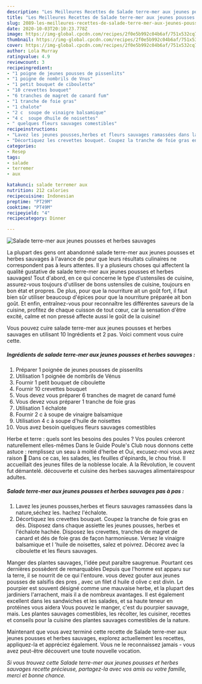 ```yaml
---
description: "Les Meilleures Recettes de Salade terre-mer aux jeunes pousses et herbes sauvages"
title: "Les Meilleures Recettes de Salade terre-mer aux jeunes pousses et herbes sauvages"
slug: 2089-les-meilleures-recettes-de-salade-terre-mer-aux-jeunes-pousses-et-herbes-sauvages
date: 2020-10-03T20:10:23.778Z
image: https://img-global.cpcdn.com/recipes/2f0e5b992c04b6af/751x532cq70/salade-terre-mer-aux-jeunes-pousses-et-herbes-sauvages-photo-principale-de-la-recette.jpg
thumbnail: https://img-global.cpcdn.com/recipes/2f0e5b992c04b6af/751x532cq70/salade-terre-mer-aux-jeunes-pousses-et-herbes-sauvages-photo-principale-de-la-recette.jpg
cover: https://img-global.cpcdn.com/recipes/2f0e5b992c04b6af/751x532cq70/salade-terre-mer-aux-jeunes-pousses-et-herbes-sauvages-photo-principale-de-la-recette.jpg
author: Lola Murray
ratingvalue: 4.9
reviewcount: 3
recipeingredient:
- "1 poigne de jeunes pousses de pissenlits"
- "1 poigne de nombrils de Vnus"
- "1 petit bouquet de ciboulette"
- "10 crevettes bouquet"
- "6 tranches de magret de canard fum"
- "1 tranche de foie gras"
- "1 chalote"
- "2 c  soupe de vinaigre balsamique"
- "4 c  soupe dhuile de noisettes"
- " quelques fleurs sauvages comestibles"
recipeinstructions:
- "Lavez les jeunes pousses,herbes et fleurs sauvages ramassées dans la nature,séchez les. hachez l&#39;échalote."
- "Décortiquez les crevettes bouquet. Coupez la tranche de foie gras en dés. Disposez dans chaque assiette les jeunes pousses, herbes et l&#39;échalote hachée. Disposez les crevettes, tranches de magret de canard et dés de foie gras de façon harmonieuse. Versez le vinaigre balsamique et l &#39;huile de noisettes, salez et poivrez. Décorez avec la ciboulette et les fleurs sauvages."
categories:
- Resep
tags:
- salade
- terremer
- aux

katakunci: salade terremer aux 
nutrition: 212 calories
recipecuisine: Indonesian
preptime: "PT29M"
cooktime: "PT49M"
recipeyield: "4"
recipecategory: Dinner

---
```



![Salade terre-mer aux jeunes pousses et herbes sauvages](https://img-global.cpcdn.com/recipes/2f0e5b992c04b6af/751x532cq70/salade-terre-mer-aux-jeunes-pousses-et-herbes-sauvages-photo-principale-de-la-recette.jpg)

La plupart des gens ont abandonné salade terre-mer aux jeunes pousses et herbes sauvages à l'avance de peur que leurs résultats culinaires ne correspondent pas à leurs attentes. Il y a plusieurs choses qui affectent la qualité gustative de salade terre-mer aux jeunes pousses et herbes sauvages! Tout d'abord, en ce qui concerne le type d'ustensiles de cuisine, assurez-vous toujours d'utiliser de bons ustensiles de cuisine, toujours en bon état et propres. De plus, pour que la nourriture ait un goût fort, il faut bien sûr utiliser beaucoup d'épices pour que la nourriture préparée ait bon goût. Et enfin, entraînez-vous pour reconnaître les différentes saveurs de la cuisine, profitez de chaque cuisson de tout cœur, car la sensation d'être excité, calme et non pressé affecte aussi le goût de la cuisine!

<!--inarticleads1-->

Vous pouvez cuire salade terre-mer aux jeunes pousses et herbes sauvages en utilisant 10 Ingrédients et 2 pas. Voici comment vous cuire cette.

##### Ingrédients de salade terre-mer aux jeunes pousses et herbes sauvages :

1. Préparer 1 poignée de jeunes pousses de pissenlits
1. Utilisation 1 poignée de nombrils de Vénus
1. Fournir 1 petit bouquet de ciboulette
1. Fournir 10 crevettes bouquet
1. Vous devez vous préparer 6 tranches de magret de canard fumé
1. Vous devez vous préparer 1 tranche de foie gras
1. Utilisation 1 échalote
1. Fournir 2 c à soupe de vinaigre balsamique
1. Utilisation 4 c à soupe d&#39;huile de noisettes
1. Vous avez besoin  quelques fleurs sauvages comestibles


Herbe et terre : quels sont les besoins des poules ? Vos poules créeront naturellement elles-mêmes Dans le Guide Poule&#39;s Club nous donnons cette astuce : remplissez un seau à moitié d&#39;herbe et Oui, excusez-moi vous avez raison 🙂 Dans ce cas, les salades, les feuilles d&#39;épinards, le chou frisé. Il accueillait des jeunes filles de la noblesse locale. A la Révolution, le couvent fut démantelé. découverte et cuisine des herbes sauvages alimentairespour adultes. 

<!--inarticleads2-->

##### Salade terre-mer aux jeunes pousses et herbes sauvages pas à pas :

1. Lavez les jeunes pousses,herbes et fleurs sauvages ramassées dans la nature,séchez les. hachez l&#39;échalote.
1. Décortiquez les crevettes bouquet. Coupez la tranche de foie gras en dés. Disposez dans chaque assiette les jeunes pousses, herbes et l&#39;échalote hachée. Disposez les crevettes, tranches de magret de canard et dés de foie gras de façon harmonieuse. Versez le vinaigre balsamique et l &#39;huile de noisettes, salez et poivrez. Décorez avec la ciboulette et les fleurs sauvages.


Manger des plantes sauvages, l&#39;idée peut paraître saugrenue. Pourtant ces dernières possèdent de remarquables Depuis que l&#39;homme est apparu sur la terre, il se nourrit de ce qui l&#39;entoure. vous devez gouter aux jeunes pousses de salsifis des pres , avec un filet d huile d olive c est divin. Le pourpier est souvent désigné comme une mauvaise herbe, et la plupart des jardiniers l&#39;arrachent, mais il a de nombreux avantages. Il est également excellent dans les sandwiches et les salades, et sa haute teneur en protéines vous aidera Vous pouvez le manger, c&#39;est du pourpier sauvage, mais. Les plantes sauvages comestibles, les récolter, les cuisiner, recettes et conseils pour la cuisine des plantes sauvages comestibles de la nature. 

<!--inarticleads1-->

<p>
Maintenant que vous avez terminé cette recette de Salade terre-mer aux jeunes pousses et herbes sauvages, explorez actuellement les recettes, appliquez-la et appréciez également. Vous ne le reconnaissez jamais - vous avez peut-être découvert une toute nouvelle vocation.
</p>

<p>
<i>Si vous trouvez cette Salade terre-mer aux jeunes pousses et herbes sauvages recette précieuse, partagez-la avec vos amis ou votre famille, merci et bonne chance.</i>
</p>
